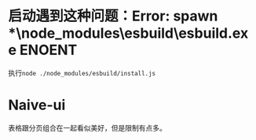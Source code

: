 # 启动遇到这种问题：Error: spawn *\node_modules\esbuild\esbuild.exe ENOENT

执行`node ./node_modules/esbuild/install.js`

# Naive-ui

表格跟分页组合在一起看似美好，但是限制有点多。
